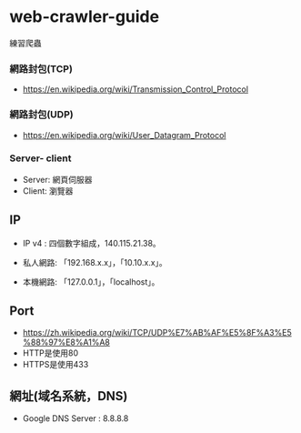 # web-crawler-guide
練習爬蟲


### 網路封包(TCP)
  + https://en.wikipedia.org/wiki/Transmission_Control_Protocol

 
 ### 網路封包(UDP)
  + https://en.wikipedia.org/wiki/User_Datagram_Protocol

### Server- client
  + Server: 網頁伺服器
  + Client: 瀏覽器
## IP
  + IP v4 : 四個數字組成，140.115.21.38。

  + 私人網路: 「192.168.x.x」，「10.10.x.x」。
  + 本機網路: 「127.0.0.1」，「localhost」。
  
## Port
  + https://zh.wikipedia.org/wiki/TCP/UDP%E7%AB%AF%E5%8F%A3%E5%88%97%E8%A1%A8
  + HTTP是使用80
  + HTTPS是使用433

## 網址(域名系統，DNS)
  + Google DNS Server : 8.8.8.8
